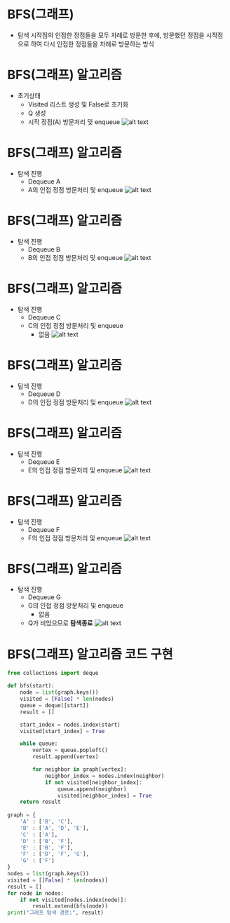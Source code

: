 # BFS(그래프)
- 탐색 시작점의 인접한 정점들을 모두 차례로 방문한 후에, 방문했던 정점을 시작점으로 하여 다시 인접한 정점들을 차례로 방문하는 방식

# BFS(그래프) 알고리즘
- 초기상태
    - Visited 리스트 생성 및 False로 초기화
    - Q 생성
    - 시작 정점(A) 방문처리 및 enqueue
![alt text](image-12.png)

# BFS(그래프) 알고리즘
- 탐색 진행
    - Dequeue A
    - A의 인접 정점 방문처리 및 enqueue
![alt text](image-13.png)

# BFS(그래프) 알고리즘
- 탐색 진행
    - Dequeue B
    - B의 인접 정점 방문처리 및 enqueue
![alt text](image-14.png)

# BFS(그래프) 알고리즘
- 탐색 진행
    - Dequeue C
    - C의 인접 정점 방문처리 및 enqueue
        - 없음
![alt text](image-15.png)

# BFS(그래프) 알고리즘
- 탐색 진행
    - Dequeue D
    - D의 인접 정점 방문처리 및 enqueue
![alt text](image-16.png)

# BFS(그래프) 알고리즘
- 탐색 진행
    - Dequeue E
    - E의 인접 정점 방문처리 및 enqueue
![alt text](image-17.png)

# BFS(그래프) 알고리즘
- 탐색 진행
    - Dequeue F
    - F의 인접 정점 방문처리 및 enqueue
![alt text](image-18.png)

# BFS(그래프) 알고리즘
- 탐색 진행
    - Dequeue G
    - G의 인접 정점 방문처리 및 enqueue
        - 없음
    - Q가 비었으므로 **탐색종료**
![alt text](image-19.png)

# BFS(그래프) 알고리즘 코드 구현
```python
from collections import deque

def bfs(start):
    node = list(graph.keys())
    visited = [False] * len(nodes)
    queue = deque([start])
    result = []

    start_index = nodes.index(start)
    visited[start_index] = True

    while queue:
        vertex = queue.popleft()
        result.append(vertex)

        for neighbor in graph[vertex]:
            neighbor_index = nodes.index(neighbor)
            if not visited[neighbor_index]:
                queue.append(neighbor)
                visited[neighbor_index] = True
    return result
 
graph = {
    'A' : ['B', 'C'],
    'B' : ['A', 'D', 'E'],
    'C' : ['A'],
    'D' : ['B', 'F'],
    'E' : ['B', 'F'],
    'F' : ['D', 'F', 'G'],
    'G' : ['F']
}
nodes = list(graph.keys())
visited = [[False] * len(nodes)]
result = []
for node in nodes:
    if not visited[nodes.index(node)]:
        result.extend(bfs(node))
print("그래프 탐색 경로:", result)
```
